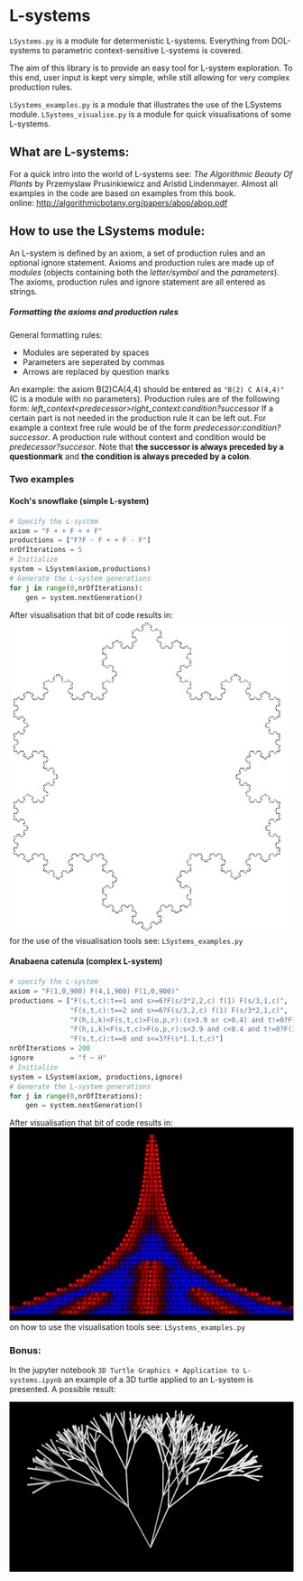 # L-systems

`LSystems.py` is a module for determenistic L-systems.
Everything from DOL-systems to parametric context-sensitive L-systems is covered.

The aim of this library is to provide an easy tool for L-system exploration. 
To this end, user input is kept very simple, while still allowing for very complex 
production rules. 

`LSystems_examples.py` is a module that illustrates the use of the LSystems module.
`LSystems_visualise.py` is a module for quick visualisations of some L-systems.

## What are L-systems:
For a quick intro into the world of L-systems see: 
*The Algorithmic Beauty Of Plants* by Przemyslaw Prusinkiewicz and Aristid Lindenmayer.
Almost all examples in the code are based on examples from this book.  
online: http://algorithmicbotany.org/papers/abop/abop.pdf

## How to use the LSystems module:
An L-system is defined by an axiom, a set of production rules and an optional ignore statement. Axioms and production rules are made up of *modules* (objects containing both the *letter/symbol* and the *parameters*). The axioms, production rules and ignore statement are all entered as strings.
##### Formatting the axioms and production rules
General formatting rules:
- Modules are seperated by spaces
- Parameters are seperated by commas
- Arrows are replaced by question marks

An example: the axiom B(2)CA(4,4) should be entered as `"B(2) C A(4,4)"` (C is a module with no parameters).
Production rules are of the following form: *left_context\<predecessor\>right_context:condition?successor*
If a certain part is not needed in the production rule it can be left out. For example a context free rule would be of the form *predecessor:condition?successor*. A production rule without context and condition would be *predecessor?succesor*. Note that **the successor is always preceded by a questionmark** and **the condition is always preceded by a colon**.

### Two examples
#### Koch's snowflake (simple L-system)
```python
# Specify the L-system
axiom = "F + + F + + F"
productions = ["F?F - F + + F - F"] 
nrOfIterations = 5
# Initialize
system = LSystem(axiom,productions)
# Generate the L-system generations
for j in range(0,nrOfIterations):
    gen = system.nextGeneration()
```
After visualisation that bit of code results in:
![alt text](https://github.com/RHJG/L-systems/blob/master/example1.PNG "Koch's snowflake")
for the use of the visualisation tools see: `LSystems_examples.py`
#### Anabaena catenula (complex L-system)
```python
# specify the L-system
axiom = "F(1,0,900) F(4,1,900) F(1,0,900)"
productions = ["F(s,t,c):t==1 and s>=6?F(s/3*2,2,c) f(1) F(s/3,1,c)",
               "F(s,t,c):t==2 and s>=6?F(s/3,2,c) f(1) F(s/3*2,1,c)",
               "F(h,i,k)<F(s,t,c)>F(o,p,r):(s>3.9 or c>0.4) and t!=0?F(s+0.1,t,c+0.25*(k+r-3*c))",
               "F(h,i,k)<F(s,t,c)>F(o,p,r):s<3.9 and c<0.4 and t!=0?F(1,0,900)",
               "F(s,t,c):t==0 and s<=3?F(s*1.1,t,c)"]
nrOfIterations = 200
ignore         = "f ~ H"
# Initialize
system = LSystem(axiom, productions,ignore)
# Generate the L-system generations
for j in range(0,nrOfIterations):
    gen = system.nextGeneration()
```
After visualisation that bit of code results in:
![alt text](https://github.com/RHJG/L-systems/blob/master/example2.PNG "Anabaena catenula")
on how to use the visualisation tools see: `LSystems_examples.py`

### Bonus:
In the jupyter notebook `3D Turtle Graphics + Application to L-systems.ipynb` an example of a 3D turtle applied to an L-system is presented.
A possible result:

![alt text](https://github.com/RHJG/L-systems/blob/master/example3.PNG "3D_tree")
